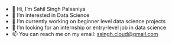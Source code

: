 - 👋 Hi, I’m Sahil Singh Palsaniya
- 👀 I’m interested in Data Science 
- 🌱 I’m currently working on beginner level data science projects
- 💞️ I’m looking for an internship or entry-level job in data science
- 📫 You can reach me on my email: ssingh.cloud@gmail.com

<!---
sahilsingh1997/sahilsingh1997 is a ✨ special ✨ repository because its `README.md` (this file) appears on your GitHub profile.
You can click the Preview link to take a look at your changes.
--->
